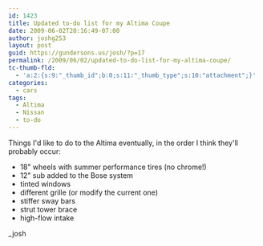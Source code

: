 ```yaml
---
id: 1423
title: Updated to-do list for my Altima Coupe
date: 2009-06-02T20:16:49-07:00
author: joshg253
layout: post
guid: https://gundersons.us/josh/?p=17
permalink: /2009/06/02/updated-to-do-list-for-my-altima-coupe/
tc-thumb-fld:
  - 'a:2:{s:9:"_thumb_id";b:0;s:11:"_thumb_type";s:10:"attachment";}'
categories:
  - cars
tags:
  - Altima
  - Nissan
  - to-do
---
```

Things I'd like to do to the Altima eventually, in the order I think they'll probably occur:

<ul>
    <li>18" wheels with summer performance tires (no chrome!)</li>
    <li>12" sub added to the Bose system</li>
    <li>tinted windows</li>
    <li>different grille (or modify the current one)</li>
    <li>stiffer sway bars</li>
    <li>strut tower brace</li>
    <li>high-flow intake</li>
</ul>

_josh